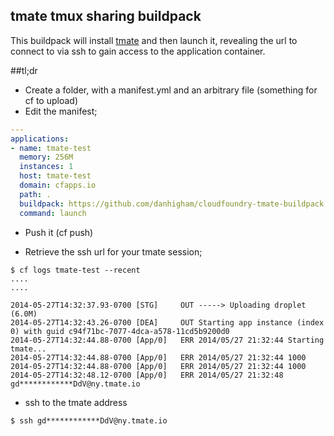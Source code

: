 ## tmate tmux sharing buildpack

This buildpack will install [tmate](http://tmate.io) and then launch it, revealing
the url to connect to via ssh to gain access to the application container.

##tl;dr

- Create a folder, with a manifest.yml and an arbitrary file (something for cf to upload)
- Edit the manifest;


```yaml
---
applications:
- name: tmate-test
  memory: 256M
  instances: 1
  host: tmate-test
  domain: cfapps.io
  path: .
  buildpack: https://github.com/danhigham/cloudfoundry-tmate-buildpack.git
  command: launch
```

- Push it (cf push)

- Retrieve the ssh url for your tmate session;

```
$ cf logs tmate-test --recent
....
....

2014-05-27T14:32:37.93-0700 [STG]     OUT -----> Uploading droplet (6.0M)
2014-05-27T14:32:43.26-0700 [DEA]     OUT Starting app instance (index 0) with guid c94f71bc-7077-4dca-a578-11cd5b9200d0
2014-05-27T14:32:44.88-0700 [App/0]   ERR 2014/05/27 21:32:44 Starting tmate...
2014-05-27T14:32:44.88-0700 [App/0]   ERR 2014/05/27 21:32:44 1000
2014-05-27T14:32:44.88-0700 [App/0]   ERR 2014/05/27 21:32:44 1000
2014-05-27T14:32:48.12-0700 [App/0]   ERR 2014/05/27 21:32:48 gd************DdV@ny.tmate.io

```

- ssh to the tmate address

```
$ ssh gd************DdV@ny.tmate.io
```
